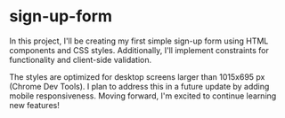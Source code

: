 # sign-up-form

In this project, I'll be creating my first simple sign-up form using HTML components and CSS styles. Additionally, I'll implement constraints for functionality and client-side validation.

The styles are optimized for desktop screens larger than 1015x695 px (Chrome Dev Tools). I plan to address this in a future update by adding mobile responsiveness. Moving forward, I'm excited to continue learning new features!
